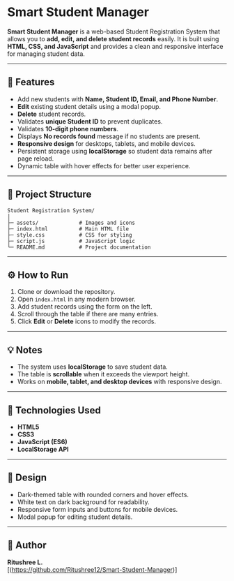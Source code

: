 # Smart Student Manager

**Smart Student Manager** is a web-based Student Registration System that allows you to **add, edit, and delete student records** easily. It is built using **HTML, CSS, and JavaScript** and provides a clean and responsive interface for managing student data.

---

## 📑 Features

- Add new students with **Name, Student ID, Email, and Phone Number**.
- **Edit** existing student details using a modal popup.
- **Delete** student records.
- Validates **unique Student ID** to prevent duplicates.
- Validates **10-digit phone numbers**.
- Displays **No records found** message if no students are present.
- **Responsive design** for desktops, tablets, and mobile devices.
- Persistent storage using **localStorage** so student data remains after page reload.
- Dynamic table with hover effects for better user experience.

---

## 📁 Project Structure

```
Student Registration System/
│
├─ assets/             # Images and icons
├─ index.html          # Main HTML file
├─ style.css           # CSS for styling
├─ script.js           # JavaScript logic
└─ README.md           # Project documentation
```

---

## ⚙️ How to Run

1. Clone or download the repository.
2. Open `index.html` in any modern browser.
3. Add student records using the form on the left.
4. Scroll through the table if there are many entries.
5. Click **Edit** or **Delete** icons to modify the records.

---

## 💡 Notes

- The system uses **localStorage** to save student data.
- The table is **scrollable** when it exceeds the viewport height.
- Works on **mobile, tablet, and desktop devices** with responsive design.

---

## 🔧 Technologies Used

- **HTML5**
- **CSS3**
- **JavaScript (ES6)**
- **LocalStorage API**

---

## 🌈 Design

- Dark-themed table with rounded corners and hover effects.
- White text on dark background for readability.
- Responsive form inputs and buttons for mobile devices.
- Modal popup for editing student details.

---

## 📍 Author

**Ritushree L.**  
[(https://github.com/Ritushree12/Smart-Student-Manager)]
